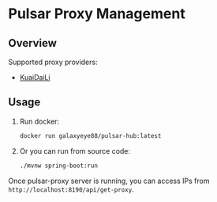 # Pulsar Proxy Management

## Overview

Supported proxy providers:

* [KuaiDaiLi](https://www.kuaidaili.com/)

## Usage

1. Run docker:
   ```bash
   docker run galaxyeye88/pulsar-hub:latest
   ```

2. Or you can run from source code:
   ```bash
   ./mvnw spring-boot:run
   ```

Once pulsar-proxy server is running, you can access IPs from `http://localhost:8190/api/get-proxy`.

